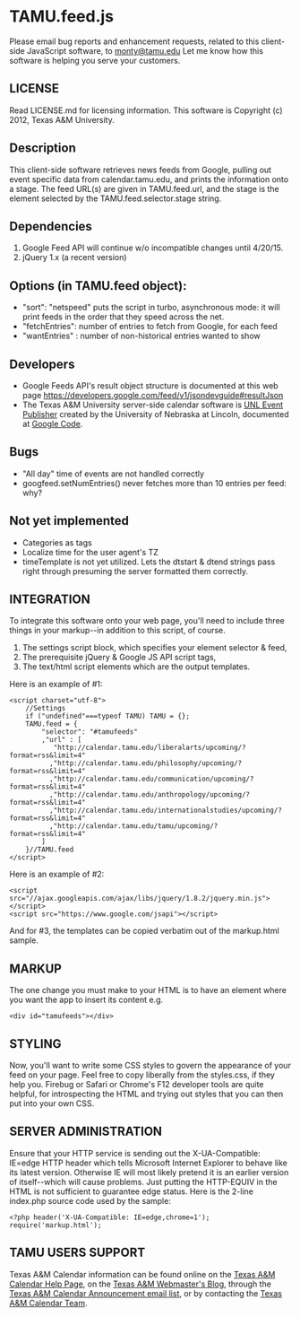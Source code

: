 # TAMU.feed.js

Please email bug reports and enhancement requests, related to this client-side
JavaScript software, to monty@tamu.edu
Let me know how this software is helping you serve your customers.

## LICENSE

Read LICENSE.md for licensing information.
This software is Copyright (c) 2012, Texas A&M University.

## Description

This client-side software retrieves news feeds from Google, pulling out event
specific data from calendar.tamu.edu, and prints the information onto a stage.
The feed URL(s) are given in TAMU.feed.url, and the stage is the element
selected by the TAMU.feed.selector.stage string.

## Dependencies

1. Google Feed API will continue w/o incompatible changes until 4/20/15.
2. jQuery 1.x (a recent version)

## Options (in TAMU.feed object):

* "sort": "netspeed" puts the script in turbo, asynchronous mode: it will print feeds in the order that they speed across the net.
* "fetchEntries": number of entries to fetch from Google, for each feed
* "wantEntries" : number of non-historical entries wanted to show

## Developers

* Google Feeds API's result object structure is documented at this web page https://developers.google.com/feed/v1/jsondevguide#resultJson
* The Texas A&M University server-side calendar software is
[UNL Event Publisher](http://events.unl.edu/)
created by the University of Nebraska at Lincoln,
documented at
[Google Code](http://code.google.com/p/unl-event-publisher/).

## Bugs
- "All day" time of events are not handled correctly
- googfeed.setNumEntries() never fetches more than 10 entries per feed: why?

## Not yet implemented
- Categories as tags
- Localize time for the user agent's TZ
- timeTemplate is not yet utilized. Lets the dtstart & dtend strings pass right through presuming the server formatted them correctly.

## INTEGRATION

To integrate this software onto your web page, you'll need to include three
things in your markup--in addition to this script, of course.

1. The settings script block, which specifies your element selector & feed,
2. The prerequisite jQuery & Google JS API script tags,
3. The text/html script elements which are the output templates.

Here is an example of #1:

    <script charset="utf-8">
        //Settings
        if ("undefined"===typeof TAMU) TAMU = {};
        TAMU.feed = {
            "selector": "#tamufeeds"
            ,"url" : [
               "http://calendar.tamu.edu/liberalarts/upcoming/?format=rss&limit=4"
              ,"http://calendar.tamu.edu/philosophy/upcoming/?format=rss&limit=4"
              ,"http://calendar.tamu.edu/communication/upcoming/?format=rss&limit=4"
              ,"http://calendar.tamu.edu/anthropology/upcoming/?format=rss&limit=4"
              ,"http://calendar.tamu.edu/internationalstudies/upcoming/?format=rss&limit=4"
              ,"http://calendar.tamu.edu/tamu/upcoming/?format=rss&limit=4"
            ]
        }//TAMU.feed
    </script>

Here is an example of #2:

    <script src="//ajax.googleapis.com/ajax/libs/jquery/1.8.2/jquery.min.js"></script>
    <script src="https://www.google.com/jsapi"></script>

And for #3, the templates can be copied verbatim out of the markup.html sample.

## MARKUP

The one change you must make to your HTML is to have an element where you want
the app to insert its content e.g.

    <div id="tamufeeds"></div>

## STYLING

Now, you'll want to write some CSS styles to govern the appearance of your
feed on your page. Feel free to copy liberally from the styles.css, if they
help you.  Firebug or Safari or Chrome's F12 developer tools are quite helpful,
for introspecting the HTML and trying out styles that you can then put into
your own CSS.

## SERVER ADMINISTRATION

Ensure that your HTTP service is sending out the X-UA-Compatible: IE=edge 
HTTP header which tells Microsoft Internet Explorer to behave like its latest
version. Otherwise IE will most likely pretend it is an earlier version of 
itself--which will cause problems. Just putting the HTTP-EQUIV in the HTML is
not sufficient to guarantee edge status. Here is the 2-line index.php source 
code used by the sample:

    <?php header('X-UA-Compatible: IE=edge,chrome=1');
    require('markup.html');

## TAMU USERS SUPPORT

Texas A&M Calendar information can be found online on the
[Texas A&M Calendar Help Page](http://marcomm.tamu.edu/web/calendar/help.html),
on the [Texas A&M Webmaster's Blog](http://webmaster.tamu.edu/category/calendar/),
through the [Texas A&M Calendar Announcement email list](http://marcomm.tamu.edu/web/calendar/documentation.html#listserv),
or by contacting the [Texas A&M Calendar Team](calendar@tamu.edu).
